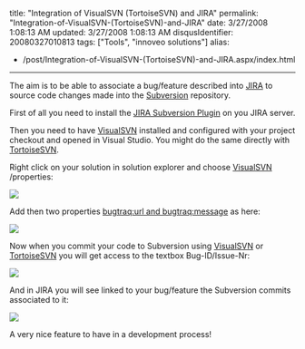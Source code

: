 title: "Integration of VisualSVN (TortoiseSVN) and JIRA"
permalink: "Integration-of-VisualSVN-(TortoiseSVN)-and-JIRA"
date: 3/27/2008 1:08:13 AM
updated: 3/27/2008 1:08:13 AM
disqusIdentifier: 20080327010813
tags: ["Tools", "innoveo solutions"]
alias:
 - /post/Integration-of-VisualSVN-(TortoiseSVN)-and-JIRA.aspx/index.html
---
The aim is to be able to associate a bug/feature described into [JIRA](http://www.atlassian.com/software/jira/) to source code changes made into the [Subversion](http://subversion.tigris.org/) repository.

First of all you need to install the [JIRA Subversion Plugin](http://confluence.atlassian.com/display/JIRAEXT/JIRA+Subversion+Plugin) on you JIRA server.
<!-- more -->

Then you need to have [VisualSVN](http://www.visualsvn.com/) installed and configured with your project checkout and opened in Visual Studio. You might do the same directly with [TortoiseSVN](http://tortoisesvn.tigris.org/).

Right click on your solution in solution explorer and choose [VisualSVN](http://www.visualsvn.com/) /properties:

![](http://farm3.static.flickr.com/2366/2363492405_f7c8bc7865_o.jpg) 

Add then two properties [bugtraq:url and bugtraq:message](http://tortoisesvn.net/issuetracker_integration) as here:

![](http://farm4.static.flickr.com/3187/2363498947_b40658fdff_o.jpg) 

Now when you commit your code to Subversion using [VisualSVN](http://www.visualsvn.com/) or [TortoiseSVN](http://tortoisesvn.tigris.org/) you will get access to the textbox Bug-ID/Issue-Nr:

![](http://farm3.static.flickr.com/2324/2363510725_b66cb3bd27_o.jpg) 

And in JIRA you will see linked to your bug/feature the Subversion commits associated to it:

![](http://farm3.static.flickr.com/2275/2364353160_e111f553c7_o.jpg) 

A very nice feature to have in a development process!
